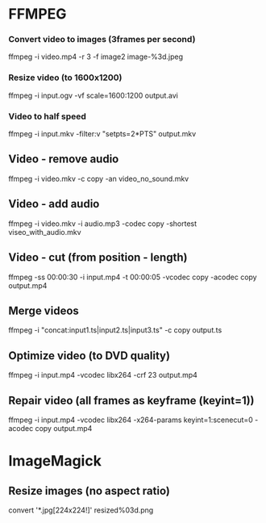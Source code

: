 # FFMPEG

### Convert video to images (3frames per second)

ffmpeg -i video.mp4 -r 3 -f image2 image-%3d.jpeg

### Resize video (to 1600x1200)

ffmpeg -i input.ogv -vf scale=1600:1200 output.avi

### Video to half speed

ffmpeg -i input.mkv -filter:v "setpts=2*PTS" output.mkv

## Video - remove audio

ffmpeg -i video.mkv -c copy -an video_no_sound.mkv

## Video - add audio

ffmpeg -i video.mkv -i audio.mp3 -codec copy -shortest viseo_with_audio.mkv

## Video - cut (from position - length)

ffmpeg -ss 00:00:30 -i input.mp4 -t 00:00:05 -vcodec copy -acodec copy output.mp4

## Merge videos

ffmpeg -i "concat:input1.ts|input2.ts|input3.ts" -c copy output.ts

## Optimize video (to DVD quality)

ffmpeg -i input.mp4 -vcodec libx264 -crf 23 output.mp4

## Repair video (all frames as keyframe (keyint=1))

ffmpeg -i input.mp4 -vcodec libx264 -x264-params keyint=1:scenecut=0 -acodec copy output.mp4

# ImageMagick

## Resize images (no aspect ratio)

convert '*.jpg[224x224!]' resized%03d.png
